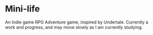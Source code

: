 # Mini-life
An Indie game RPG Adventure game, inspired by Undertale. 
Currently a work and progress, and may move slowly as I am currently studying.
